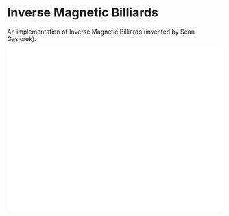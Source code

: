 # Inverse Magnetic Billiards
An implementation of Inverse Magnetic Billiards (invented by Sean Gasiorek).

![Example Figure](figure.png)
